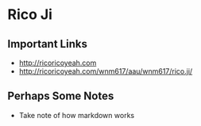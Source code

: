 # Rico Ji

## Important Links

- http://ricoricoyeah.com
- http://ricoricoyeah.com/wnm617/aau/wnm617/rico.ji/

## Perhaps Some Notes

- Take note of how markdown works

